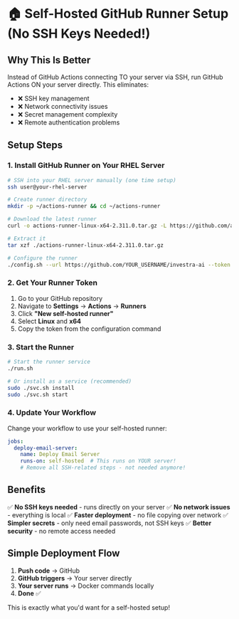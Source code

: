 # 🏠 Self-Hosted GitHub Runner Setup (No SSH Keys Needed!)

## Why This Is Better

Instead of GitHub Actions connecting TO your server via SSH, run GitHub Actions ON your server directly. This eliminates:
- ❌ SSH key management
- ❌ Network connectivity issues  
- ❌ Secret management complexity
- ❌ Remote authentication problems

## Setup Steps

### 1. Install GitHub Runner on Your RHEL Server

```bash
# SSH into your RHEL server manually (one time setup)
ssh user@your-rhel-server

# Create runner directory
mkdir -p ~/actions-runner && cd ~/actions-runner

# Download the latest runner
curl -o actions-runner-linux-x64-2.311.0.tar.gz -L https://github.com/actions/runner/releases/download/v2.311.0/actions-runner-linux-x64-2.311.0.tar.gz

# Extract it
tar xzf ./actions-runner-linux-x64-2.311.0.tar.gz

# Configure the runner
./config.sh --url https://github.com/YOUR_USERNAME/investra-ai --token YOUR_RUNNER_TOKEN
```

### 2. Get Your Runner Token

1. Go to your GitHub repository
2. Navigate to **Settings** → **Actions** → **Runners**
3. Click **"New self-hosted runner"**
4. Select **Linux** and **x64**
5. Copy the token from the configuration command

### 3. Start the Runner

```bash
# Start the runner service
./run.sh

# Or install as a service (recommended)
sudo ./svc.sh install
sudo ./svc.sh start
```

### 4. Update Your Workflow

Change your workflow to use your self-hosted runner:

```yaml
jobs:
  deploy-email-server:
    name: Deploy Email Server
    runs-on: self-hosted  # This runs on YOUR server!
    # Remove all SSH-related steps - not needed anymore!
```

## Benefits

✅ **No SSH keys needed** - runs directly on your server
✅ **No network issues** - everything is local
✅ **Faster deployment** - no file copying over network
✅ **Simpler secrets** - only need email passwords, not SSH keys
✅ **Better security** - no remote access needed

## Simple Deployment Flow

1. **Push code** → GitHub
2. **GitHub triggers** → Your server directly
3. **Your server runs** → Docker commands locally
4. **Done** ✅

This is exactly what you'd want for a self-hosted setup!
